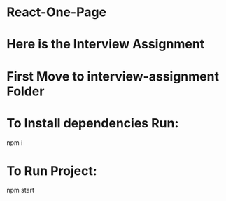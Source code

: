 # React-One-Page
# Here is the Interview Assignment

# First Move to interview-assignment Folder

# To Install dependencies Run:
npm i

# To Run Project:
npm start

